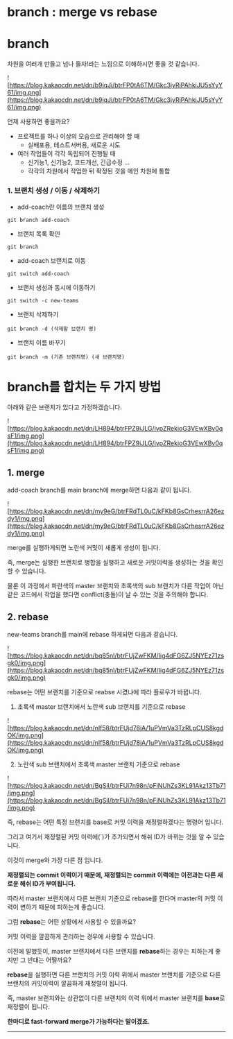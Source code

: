 # branch : merge vs rebase

# branch

차원을 여러개 만들고 넘나 들자!라는 느낌으로 이해하시면 좋을 것 같습니다.

![https://blog.kakaocdn.net/dn/b9iqJi/btrFP0tA6TM/Gkc3jyRiPAhkiJU5sYyY61/img.png](https://blog.kakaocdn.net/dn/b9iqJi/btrFP0tA6TM/Gkc3jyRiPAhkiJU5sYyY61/img.png)

언제 사용하면 좋을까요?

- 프로젝트를 하나 이상의 모습으로 관리해야 할 때
    - 실배포용, 테스트서버용, 새로운 시도
- 여러 작업들이 각각 독립되어 진행될 때
    - 신기능1, 신기능2, 코드개선, 긴급수정 …
    - 각각의 차원에서 작업한 뒤 확정된 것을 메인 차원에 통합

### 1. 브랜치 생성 / 이동 / 삭제하기

- add-coach란 이름의 브랜치 생성

```
git branch add-coach

```

- 브랜치 목록 확인

```
git branch

```

- add-coach 브랜치로 이동

```
git switch add-coach

```

- 브랜치 생성과 동시에 이동하기

```
git switch -c new-teams

```

- 브랜치 삭제하기

```
git branch -d (삭제할 브랜치 명)

```

- 브랜치 이름 바꾸기

```
git branch -m (기존 브랜치명) (새 브랜치명)

```

# branch를 합치는 두 가지 방법

아래와 같은 브랜치가 있다고 가정하겠습니다.

![https://blog.kakaocdn.net/dn/LH894/btrFPZ9iJLG/ivpZRekioG3VEwXBv0qsF1/img.png](https://blog.kakaocdn.net/dn/LH894/btrFPZ9iJLG/ivpZRekioG3VEwXBv0qsF1/img.png)

## 1. merge

add-coach branch를 main branch에 merge하면 다음과 같이 됩니다.

![https://blog.kakaocdn.net/dn/my9eG/btrFRdTL0uC/kFKb8GsCrhesrrA26ezdy1/img.png](https://blog.kakaocdn.net/dn/my9eG/btrFRdTL0uC/kFKb8GsCrhesrrA26ezdy1/img.png)

merge를 실행하게되면 노란색 커밋이 새롭게 생성이 됩니다.

즉, merge는 실행한 브랜치로 병합을 실행하고 새로운 커밋이력을 생성하는 것을 확인할 수 있습니다.

물론 이 과정에서 파란색의 master 브랜치와 초록색의 sub 브랜치가 다른 작업이 아닌 같은 코드에서 작업을 했다면 conflict(충돌)이 날 수 있는 것을 주의해야 합니다.

## 2. rebase

new-teams branch를 main에 rebase 하게되면 다음과 같습니다.

![https://blog.kakaocdn.net/dn/bq85nl/btrFUjZwFKM/Iig4dFG6ZJ5NYEz71zsgk0/img.png](https://blog.kakaocdn.net/dn/bq85nl/btrFUjZwFKM/Iig4dFG6ZJ5NYEz71zsgk0/img.png)

rebase는 어떤 브랜치를 기준으로 reabse 시켰냐에 따라 플로우가 바뀝니다.

1. 초록색 master 브랜치에서 노란색 sub 브랜치를 기준으로 rebase

![https://blog.kakaocdn.net/dn/nlf58/btrFUjd78iA/1uPVmVa3TzRLpCUS8kgdOK/img.png](https://blog.kakaocdn.net/dn/nlf58/btrFUjd78iA/1uPVmVa3TzRLpCUS8kgdOK/img.png)

2. 노란색 sub 브랜치에서 초록색 master 브랜치 기준으로 rebase

![https://blog.kakaocdn.net/dn/BgSil/btrFUi7n98n/pFiNUhZs3KL91Akz13Tb71/img.png](https://blog.kakaocdn.net/dn/BgSil/btrFUi7n98n/pFiNUhZs3KL91Akz13Tb71/img.png)

즉, rebase는 어떤 특정 브랜치를 base로 커밋 이력을 재정렬하겠다는 명령어 입니다.

그리고 여기서 재정렬된 커밋 이력에(`)가 추가되면서 해쉬 ID가 바뀌는 것을 알 수 있습니다.

이것이 merge와 가장 다른 점 입니다.

**재정렬되는 commit 이력이기 때문에, 재정렬되는 commit 이력에는 이전과는 다른 새로운 해쉬 ID가 부여됩니다.**

따라서 master 브랜치에서 다른 브랜치 기준으로 rebase를 한다며 master의 커밋 이력이 변하기 때문에 피하는게 좋습니다.

그럼 **rebase**는 어떤 상황에서 사용할 수 있을까요?

커밋 이력을 깔끔하게 관리하는 경우에 사용할 수 있습니다.

이전에 말했듯이, master 브랜치에서 다른 브랜치를 **rebase**하는 경우는 피하는게 좋지만 그 반대는 어떨까요?

**rebase**을 실행하면 다른 브랜치의 커밋 이력 위에서 master 브랜치를 기준으로 다른 브랜치의 커밋이력이 깔끔하게 재정렬이 됩니다.

즉, master 브랜치와는 상관없이 다른 브랜치의 이력 위에서 master 브랜치를 **base**로 재정렬이 됩니다.

**한마디로 fast-forward merge가 가능하다는 말이겠죠.**

---

